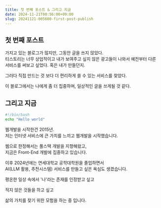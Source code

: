 ```yaml
---
title: 첫 번째 포스트 & 그리고 지금
date: 2024-11-21T00:56:00+09:00
slug: 20241121-005600-first-post-publish
---
```


## 첫 번째 포스트

가지고 있는 블로그가 많지만, 그동안 글을 쓰지 않았다.\
티스토리는 너무 상업적이고 내가 보여주고 싶지 않은 광고들이 나와서 예전부터 다른 서비스를 써보고 싶었다. 혹은 내가 만들던지.

그러다 직접 만드는 것 보다 더 편리하게 쓸 수 있는 서비스를 찾았다.

이 블로그에서는 나에게 좀 더 집중하며, 일상적인 글을 쓰게될 것 같다.

## 그리고 지금

```bash
#!/bin/bash
echo "Hello world"
```

웹개발을 시작한건 2015년.\
저는 인터넷 서비스에 큰 가치를 느끼고 웹개발을 시작했습니다.

웹으로 한정해서는 풀스택 개발을 지향해왔고,\
지금은 Front-End 개발에 집중하고 있습니다.

이후 2024년에는 연세대학교 공학대학원을 졸업하면서\
AI(LLM 활용, 추천시스템) 서비스를 만들고 싶은 욕심도 생겼습니다.

평온한 일상 속에서 '나'라는 존재를 인정받고 싶고

적지 않은 것들을 하고 싶고

삶의 가치를 찾기 위한 모험을 하는 중 입니다.
